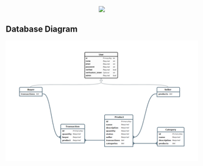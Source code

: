 <p align="center"><img src="https://res.cloudinary.com/dtfbvvkyp/image/upload/v1566331377/laravel-logolockup-cmyk-red.svg" width="400"></p>

## Database Diagram
![alt text](https://github.com/yaneth94/Start_api_restful_laravel/blob/master/diagrama_base.png)



